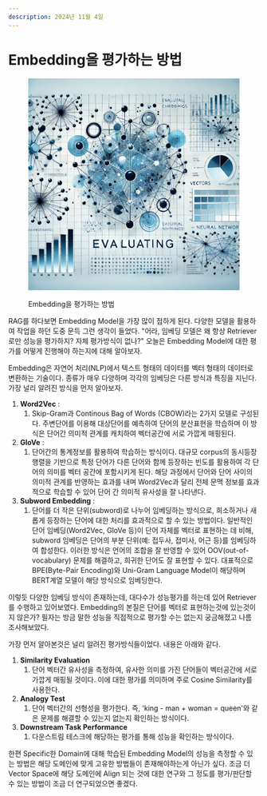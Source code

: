 ```yaml
---
description: 2024년 11월 4일
---
```


# Embedding을 평가하는 방법

<figure><img src="../.gitbook/assets/image (94).png" alt=""><figcaption><p>Embedding을 평가하는 방법</p></figcaption></figure>

RAG를 하다보면 Embedding Model을 가장 많이 접하게 된다. 다양한 모델을 활용하여 작업을 하던 도중 문득 그런 생각이 들었다. "어라, 임베딩 모델은 왜 항상 Retriever로만 성능을 평가하지? 자체 평가방식이 없나?" 오늘은 Embedding Model에 대한 평가를 어떻게 진행해야 하는지에 대해 알아보자.

Embedding은 자연어 처리(NLP)에서 텍스트 형태의 데이터를 벡터 형태의 데이터로 변환하는 기술이다. 종류가 매우 다양하며 각각의 임베딩은 다른 방식과 특징을 지닌다. 가장 널리 알려진 방식을 먼저 알아보자.

1. **Word2Vec** :&#x20;
   1. Skip-Gram과 Continous Bag of Words (CBOW)라는 2가지 모델로 구성된다. 주변단어를 이용해 대상단어를 예측하여 단어의 분산표현을 학습하며 이 방식은 단어간 의미적 관계를 캐치하여 벡터공간에 서로 가깝게 매핑된다.
2. **GloVe** :&#x20;
   1. 단어간의 통계정보를 활용하여 학습하는 방식이다. 대규모 corpus의 동시등장행렬을 기반으로 특정 단어가 다른 단어와 함께 등장하는 빈도를 활용하여 각 단어의 의미를 벡터 공간에 포함시키게 된다. 해당 과정에서 단어와 단어 사이의 의미적 관계를 반영하는 효과를 내며 Word2Vec과 달리 전체 문맥 정보를 효과적으로 학습할 수 있어 단어 간 의미적 유사성을 잘 나타낸다.
3. **Subword Embedding** :&#x20;
   1. 단어를 더 작은 단위(subword)로 나누어 임베딩하는 방식으로, 희소하거나 새롭게 등장하는 단어에 대한 처리를 효과적으로 할 수 있는 방법이다. 일반적인 단어 임베딩(Word2Vec, GloVe 등)이 단어 자체를 벡터로 표현하는 데 비해, subword 임베딩은 단어의 부분 단위(예: 접두사, 접미사, 어근 등)를 임베딩하여 합성한다. 이러한 방식은 언어의 조합을 잘 반영할 수 있어 OOV(out-of-vocabulary) 문제를 해결하고, 희귀한 단어도 잘 표현할 수 있다. 대표적으로 BPE(Byte-Pair Encoding)와 Uni-Gram Language Model이 해당하며 BERT계열 모델이 해당 방식으로 임베딩한다.

이렇듯 다양한 임베딩 방식이 존재하는데, 대다수가 성능평가를 하는데 있어 Retriever를 수행하고 있어보였다. Embedding의 본질은 단어를 벡터로 표현하는것에 있는것이지 않은가? 필자는 방금 말한 성능을 직접적으로 평가할 수는 없는지 궁금해졌고 나름 조사해보았다.

가장 먼저 알아본것은 널리 알려진 평가방식들이었다. 내용은 아래와 같다.

1. **Similarity Evaluation**
   1. 단어 벡터간 유사성을 측정하여, 유사한 의미를 가진 단어들이 벡터공간에 서로 가깝게 매핑될 것이다. 이에 대한 평가를 의미하며 주로 Cosine Similarity를 사용한다.
2. **Analogy Test**
   1. 단어 벡터간의 선형성을 평가한다. 즉, 'king - man + woman = queen'와 같은 문제를 해결할 수 있는지 없는지 확인하는 방식이다.
3. **Downstream Task Performance**
   1. 다운스트림 테스크에 해당하는 평가를 통해 성능을 확인하는 방식이다.

한편  Specific한 Domain에 대해 학습된 Embedding Model의 성능을 측정할 수 있는 방법은 해당 도메인에 맞게 고유한 방법들이 존재해야하는게 아닌가 싶다. 조금 더 Vector Space에 해당 도메인에 Align 되는 것에 대한 연구와 그 정도를 평가/판단할 수 있는 방법이 조금 더 연구되었으면 좋겠다.

